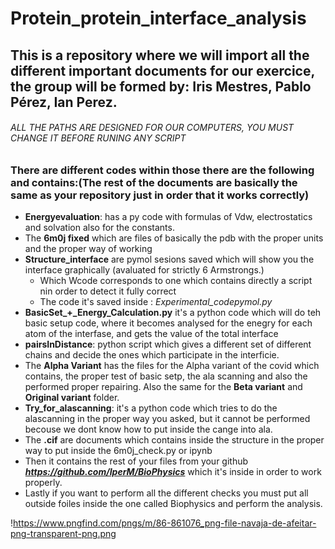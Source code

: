 # Protein_protein_interface_analysis
## This is a repository where we will import all the different important documents for our exercice, the group will be formed by:  Iris Mestres, Pablo Pérez, Ian Perez.

###### ALL THE PATHS ARE DESIGNED FOR OUR COMPUTERS, YOU MUST CHANGE IT BEFORE RUNING ANY SCRIPT

### There are different codes within those there are the following and contains:(The rest of the documents are basically the same as your repository just in order that it works correctly)
- **Energyevaluation**: has a py code with formulas of Vdw, electrostatics and solvation also for the constants.
- The **6m0j fixed** which are files of  basically the pdb with the proper units and the proper way of working
- **Structure_interface**   are  pymol sesions saved which will show you the interface graphically (avaluated for strictly 6 Armstrongs.)
    - Which Wcode corresponds to one which contains directly a script nin order to detect it fully correct
    - The code it's saved inside : *Experimental_codepymol.py*
- **BasicSet_+_Energy_Calculation.py** it's a python code which will do teh basic setup code, where it becomes  analysed for the enegry for each atom of the interfase, and gets the value of the total interface
- **pairsInDistance**: python script which gives a different set of different chains and decide the  ones which participate in the interficie.
- The **Alpha Variant** has the files for the Alpha variant of the covid which contains, the proper test of basic setp, the ala scanning and also  the performed proper repairing. Also the same for the **Beta variant** and **Original variant** folder.
- **Try_for_alascanning**: it's a python code which tries to do the alascanning in the proper way you asked, but it cannot be performed becouse we dont know how to put inside the cange into ala.
- The **.cif** are documents which contains inside the structure in the proper way to put inside the 6m0j_check.py or ipynb
- Then it contains the rest of your files from your github ***https://github.com/IperM/BioPhysics*** which it's inside in order to work properly.
- Lastly if you want to perform all the different checks you must put all outside foiles inside the one called Biophysics and perform the analysis.

!https://www.pngfind.com/pngs/m/86-861076_png-file-navaja-de-afeitar-png-transparent-png.png
